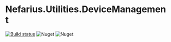 # Nefarius.Utilities.DeviceManagement

[![Build status](https://ci.appveyor.com/api/projects/status/x6ylnh2c6p3l12pw?svg=true)](https://ci.appveyor.com/project/nefarius/nefarius-utilities-devicemanagement) 
![Nuget](https://img.shields.io/nuget/v/Nefarius.Utilities.DeviceManagement) ![Nuget](https://img.shields.io/nuget/dt/Nefarius.Utilities.DeviceManagement)
